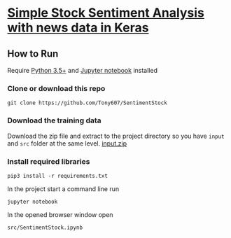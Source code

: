 # [Simple Stock Sentiment Analysis with news data in Keras](https://www.dlology.com/blog/simple-stock-sentiment-analysis-with-news-data-in-keras/)


## How to Run
Require [Python 3.5+](https://www.python.org/ftp/python/3.6.4/python-3.6.4.exe) and [Jupyter notebook](https://jupyter.readthedocs.io/en/latest/install.html) installed
### Clone or download this repo
```
git clone https://github.com/Tony607/SentimentStock
```
### Download the training data
Download the zip file and extract to the project directory so you have 
`input` and `src` folder at the same level.
[input.zip](https://github.com/Tony607/SentimentStock/releases/download/V0.1/input.zip)

### Install required libraries
`pip3 install -r requirements.txt`


In the project start a command line run
```
jupyter notebook
```
In the opened browser window open
```
src/SentimentStock.ipynb
```
